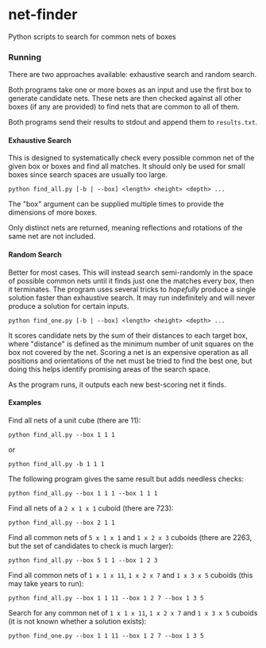 # net-finder

Python scripts to search for common nets of boxes

### Running

There are two approaches available: exhaustive search and random search.

Both programs take one or more boxes as an input and use the first box to generate candidate nets. These nets are then checked against all other boxes (if any are provided) to find nets that are common to all of them.

Both programs send their results to stdout and append them to `results.txt`.

#### Exhaustive Search

This is designed to systematically check every possible common net of the given box or boxes and find all matches. It should only be used for small boxes since search spaces are usually too large.

```
python find_all.py [-b | --box] <length> <height> <depth> ...
```

The "box" argument can be supplied multiple times to provide the dimensions of more boxes.

Only distinct nets are returned, meaning reflections and rotations of the same net are not included.

#### Random Search

Better for most cases. This will instead search semi-randomly in the space of possible common nets until it finds just one the matches every box, then it terminates. The program uses several tricks to _hopefully_ produce a single solution faster than exhaustive search. It may run indefinitely and will never produce a solution for certain inputs.

```
python find_one.py [-b | --box] <length> <height> <depth> ...
```

It scores candidate nets by the sum of their distances to each target box, where "distance" is defined as the minimum number of unit squares on the box not covered by the net. Scoring a net is an expensive operation as all positions and orientations of the net must be tried to find the best one, but doing this helps identify promising areas of the search space.

As the program runs, it outputs each new best-scoring net it finds.

#### Examples

Find all nets of a unit cube (there are 11):

```
python find_all.py --box 1 1 1
```

or

```
python find_all.py -b 1 1 1
```

The following program gives the same result but adds needless checks:

```
python find_all.py --box 1 1 1 --box 1 1 1
```

Find all nets of a `2 x 1 x 1` cuboid (there are 723):

```
python find_all.py --box 2 1 1
```

Find all common nets of `5 x 1 x 1` and `1 x 2 x 3` cuboids (there are 2263, but the set of candidates to check is much larger):

```
python find_all.py --box 5 1 1 --box 1 2 3
```

Find all common nets of `1 x 1 x 11`, `1 x 2 x 7` and `1 x 3 x 5` cuboids (this may take years to run):

```
python find_all.py --box 1 1 11 --box 1 2 7 --box 1 3 5
```

Search for any common net of `1 x 1 x 11`, `1 x 2 x 7` and `1 x 3 x 5` cuboids (it is not known whether a solution exists):

```
python find_one.py --box 1 1 11 --box 1 2 7 --box 1 3 5
```
